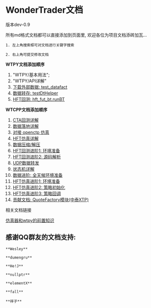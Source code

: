 # WonderTrader文档

版本dev-0.9

所有md格式文档都可以直接添加到页面里, 欢迎各位为项目文档添砖加瓦...

```tip
1. 左上角搜索框可对文档进行关键字搜索

2. 右上角可提交修改文档
```

**WTPY文档添加顺序**
1. "WTPY/基本用法";
2. "WTPY/API详解"
3. [下载外部数据: test_datafact](./wtpy/folder3/folder01/file01.md)
4. [数据转存: testDtHelper](./wtpy/folder3/folder01/file02.md)
5. [HFT回测: hft_fut_bt.runBT](./wtpy/folder3/folder02/file01.md)

**WTCPP文档添加顺序**

1. [CTA回测详解](./wtcpp/folder01/file01.md)
2. [数据落地详解](./wtcpp/folder02/file01.md)
3. [对接 openctp 仿真](./wtcpp/folder02/file02.md)
4. [HFT仿真详解](./wtcpp/folder03/file02.md)
5. [数据压缩/解压](./wtcpp/folder02/file03.md)
6. [HFT回测进阶1: 环境准备](./wtcpp/folder01/file02.md)
7. [HFT回测进阶2: 源码解析](./wtcpp/folder01/file03.md)
8. [UDP数据转发](./wtcpp/folder02/file04.md)
9. [状态机详解](./wtcpp/folder02/file05.md)
10. [数据进阶: 全天候环境准备](./wtcpp/folder02/file06.md)
11. [HFT仿真进阶1: 环境准备](./wtcpp/folder03/file03.md)
12. [HFT仿真进阶2: 策略初始化](./wtcpp/folder03/file04.md)
13. [HFT仿真进阶3: 策略回调](./wtcpp/folder03/file05.md)
14. [贡献文档: QuoteFactory模块(中泰XTP)](./wtcpp/folder50/file01.md)

相关文档链接

[仿真器和wtpy的前置知识](https://gitee.com/panyunan/wt4elegantrl-doc)

## 感谢QQ群友的文档支持:
```tip
**Wesley**

**dumengru**

**He!J**

**nullptr**

**elementX**

**fall**

**祥子**
```